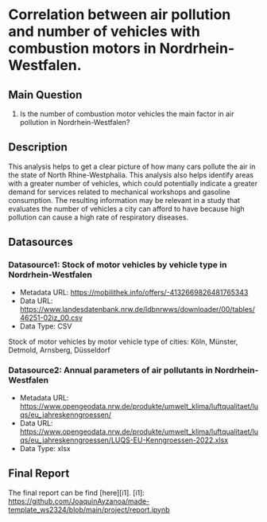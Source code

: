 # Correlation between air pollution and number of vehicles with combustion motors in Nordrhein-Westfalen.


## Main Question

1. Is the number of combustion motor vehicles the main factor in air pollution in Nordrhein-Westfalen?

## Description

This analysis helps to get a clear picture of how many cars pollute the air in the state of North Rhine-Westphalia. This analysis also helps identify areas with a greater number of vehicles, which could potentially indicate a greater demand for services related to mechanical workshops and gasoline consumption. The resulting information may be relevant in a study that evaluates the number of vehicles a city can afford to have because high pollution can cause a high rate of respiratory diseases.

## Datasources
### Datasource1: Stock of motor vehicles by vehicle type in Nordrhein-Westfalen
* Metadata URL: https://mobilithek.info/offers/-4132669826481765343
* Data URL: https://www.landesdatenbank.nrw.de/ldbnrwws/downloader/00/tables/46251-02iz_00.csv
* Data Type: CSV

Stock of motor vehicles by motor vehicle type of cities:   Köln,   Münster, Detmold, Arnsberg, Düsseldorf

### Datasource2: Annual parameters of air pollutants in Nordrhein-Westfalen
* Metadata URL: https://www.opengeodata.nrw.de/produkte/umwelt_klima/luftqualitaet/luqs/eu_jahreskenngroessen/
* Data URL: https://www.opengeodata.nrw.de/produkte/umwelt_klima/luftqualitaet/luqs/eu_jahreskenngroessen/LUQS-EU-Kenngroessen-2022.xlsx
* Data Type: xlsx

## Final Report
The final report can be find [here][i1].
[i1]: https://github.com/JoaquinAyzanoa/made-template_ws2324/blob/main/project/report.ipynb
